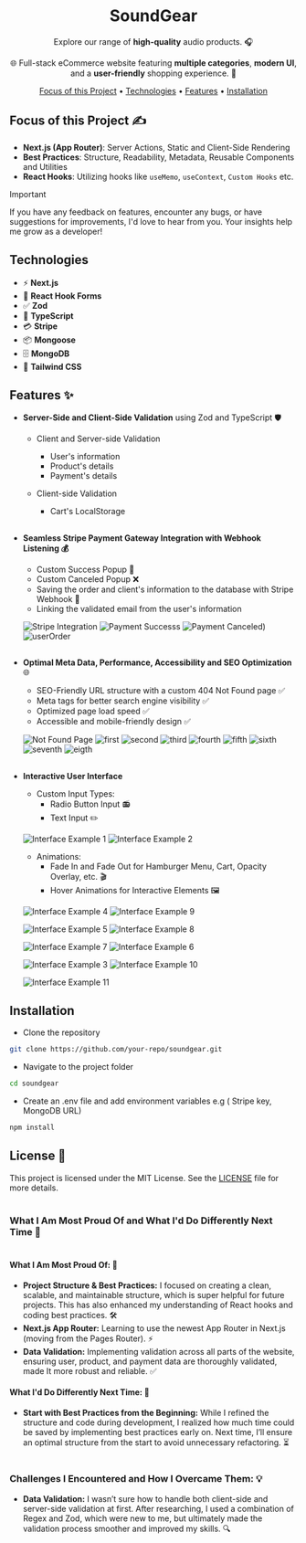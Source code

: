 <div align="center">
  
# SoundGear

Explore our range of **high-quality** audio products. 🎧

🌐 Full-stack eCommerce website featuring **multiple categories**, **modern UI**,<br/> and a **user-friendly** shopping experience. 🛒

[Focus of this Project](#focus-of-this-project-) •
[Technologies](#technologies) •
[Features](#Features-) •
[Installation](#installation)

</div>

## Focus of this Project ✍

- **Next.js (App Router)**: Server Actions, Static and Client-Side Rendering
- **Best Practices**: Structure, Readability, Metadata, Reusable Components and Utilities
- **React Hooks**: Utilizing hooks like `useMemo`, `useContext`, `Custom Hooks` etc.

> [!IMPORTANT] 
> If you have any feedback on features, encounter any bugs, or have suggestions for improvements, I'd love to hear from you. Your insights help me grow as a developer!

## Technologies

<ul>
  <li>⚡ <strong>Next.js</strong></li>
  <li>📝 <strong>React Hook Forms</strong></li>
  <li>✅ <strong>Zod</strong></li>
  <li>🔧 <strong>TypeScript</strong></li>
  <li>💳 <strong>Stripe</strong></li>
  <li>📦 <strong>Mongoose</strong></li>
  <li>🗄️ <strong>MongoDB</strong></li>
  <li>🎨 <strong>Tailwind CSS</strong></li>
</ul>

## Features ✨

- **Server-Side and Client-Side Validation** using Zod and TypeScript 🛡️

  - Client and Server-side Validation
    - User's information 
    - Product's details
    - Payment's details
   
  - Client-side Validation
    - Cart's LocalStorage

##

- **Seamless Stripe Payment Gateway Integration with Webhook Listening 💰**

  - Custom Success Popup 🎉
  - Custom Canceled Popup ❌
  - Saving the order and client's information to the database with Stripe Webhook 💾
  - Linking the validated email from the user's information

  ![Stripe Integration](https://github.com/user-attachments/assets/de13649d-8744-4bb3-931d-231d1aa1dd5f)
  ![Payment Successs](https://github.com/user-attachments/assets/7f798f70-ee55-4462-8657-fca84eca0736)
  ![Payment Canceled)](https://github.com/user-attachments/assets/b4be959e-9ea8-4eb5-b3bb-9db4611e94f2)
  ![userOrder](https://github.com/user-attachments/assets/36fab0a5-4dca-4f41-9e37-994819b9ceb2)

##

- **Optimal Meta Data, Performance, Accessibility and SEO Optimization** 🌐
  
  - SEO-Friendly URL structure with a custom 404 Not Found page ✅
  - Meta tags for better search engine visibility ✅
  - Optimized page load speed ✅
  - Accessible and mobile-friendly design ✅
 
  ![Not Found Page](https://github.com/user-attachments/assets/846f229b-27a2-4ce7-bbbd-dc2bb4ef636e)
  ![first](https://github.com/user-attachments/assets/cdf59864-8db6-4c02-b83c-c4ab5f9e3681)
  ![second](https://github.com/user-attachments/assets/1af6d139-b93d-4c64-b532-08c84292ef65)
  ![third](https://github.com/user-attachments/assets/5eafd4e0-6cd7-49da-9db5-9ad029783e2a)
  ![fourth](https://github.com/user-attachments/assets/3463a288-e139-40f6-af78-bb4015fc0010)
  ![fifth](https://github.com/user-attachments/assets/b3a870bd-313e-4f5d-97bf-2188df242ea6)
  ![sixth](https://github.com/user-attachments/assets/64bde0b8-bca2-4992-be76-de8177c43239)
  ![seventh](https://github.com/user-attachments/assets/4804e82c-8dbe-4d39-af35-90b2a3218174)
  ![eigth](https://github.com/user-attachments/assets/afae6114-00a0-42c2-ac16-9cbd2f930652)
  
##

- **Interactive User Interface**
  - Custom Input Types:
    - Radio Button Input 📻 
    - Text Input ✏️
   
  ![Interface Example 1](https://github.com/user-attachments/assets/fb8131ff-78a5-4289-8986-2d6c7837c968)
  ![Interface Example 2](https://github.com/user-attachments/assets/2d6a6d4d-540a-42c0-b7cf-d96abb133cff)

  - Animations:
    - Fade In and Fade Out for Hamburger Menu, Cart, Opacity Overlay, etc. 🎬
    - Hover Animations for Interactive Elements 🖼️ 






  




  ![Interface Example 4](https://github.com/user-attachments/assets/b5eca559-b1aa-4156-9183-beff7a10e261)
   ![Interface Example 9](https://github.com/user-attachments/assets/15d3a662-91af-4c22-a1e1-79a9d0caf89b)

  
  ![Interface Example 5](https://github.com/user-attachments/assets/d5da843f-b2bd-4cf1-970c-f93ce6421570)
  ![Interface Example 8](https://github.com/user-attachments/assets/6dbb7810-ab43-43c2-bd07-9bcf79a12124)

  ![Interface Example 7](https://github.com/user-attachments/assets/3694fb26-8f54-41b6-b080-7be4bbe0fddb)
  ![Interface Example 6](https://github.com/user-attachments/assets/ca8e43ec-f595-4068-a51e-433757d6451e)

  ![Interface Example 3](https://github.com/user-attachments/assets/bd597657-5140-4971-9425-0ec19ca641a0)
  ![Interface Example 10](https://github.com/user-attachments/assets/00064bba-a913-473b-ab64-bea0bde888cb)


  
  ![Interface Example 11](https://github.com/user-attachments/assets/1f4d6be1-8a43-467f-b3e3-3bc92e8e8d3c)
  

## Installation

- Clone the repository

```bash
git clone https://github.com/your-repo/soundgear.git
```

- Navigate to the project folder
```bash
cd soundgear
```

- Create an .env file and add environment variables e.g ( Stripe key, MongoDB URL)

```bash
npm install
```

## License 📄

This project is licensed under the MIT License. See the [LICENSE](./LICENSE) file for more details.

#

### What I Am Most Proud Of and What I'd Do Differently Next Time 🚀
#

#### What I Am Most Proud Of: 🎉
- **Project Structure & Best Practices:** I focused on creating a clean, scalable, and maintainable structure, which is super helpful for future projects. This has also enhanced my understanding of React hooks and coding best practices. 🛠️
- **Next.js App Router:** Learning to use the newest App Router in Next.js (moving from the Pages Router). ⚡
- **Data Validation:** Implementing validation across all parts of the website, ensuring user, product, and payment data are thoroughly validated, made It more robust and reliable. ✅

#### What I'd Do Differently Next Time: 🔄
- **Start with Best Practices from the Beginning:** While I refined the structure and code during development, I realized how much time could be saved by implementing best practices early on. Next time, I’ll ensure an optimal structure from the start to avoid unnecessary refactoring. ⏳

#

### Challenges I Encountered and How I Overcame Them: 💡
- **Data Validation:** I wasn’t sure how to handle both client-side and server-side validation at first. After researching, I used a combination of Regex and Zod, which were new to me, but ultimately made the validation process smoother and improved my skills. 🔍
